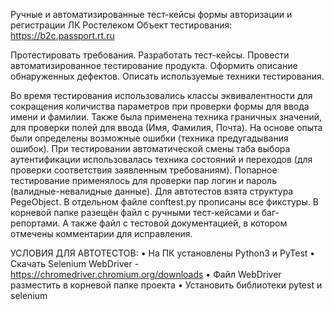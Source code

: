 Ручные и автоматизированные тест-кейсы формы авторизации и регистрации ЛК Ростелеком
Объект тестирования: https://b2c.passport.rt.ru

Протестировать требования. 
Разработать тест-кейсы.
Провести автоматизированное тестирование продукта.
Оформить описание обнаруженных дефектов.
Описать используемые техники тестирования.


Во время тестирования использовались классы эквивалентности для сокращения количиства параметров при проверки формы для ввода имени и фамилии.
Также была применена техника граничных значений, для проверки полей для ввода (Имя, Фамилия, Почта).
На основе опыта были определены возможные ошибки (техника предугадывания ошибок).
При тестировании автоматической смены таба выбора аутентификации использовалась техника состояний и переходов (для проверки соответствия заявленным требованиям).
Попарное тестирование применялось для проверки пар логин и пароль (валидные-невалидные данные).
Для автотестов взята структура PegeObject. В отдельном файле conftest.py прописаны все фикстуры.
В корневой папке разещён файл с ручными тест-кейсами и баг-репортами.
А также файл с тестовой документацией, в котором отмечены комментарии для исправления.


УСЛОВИЯ ДЛЯ АВТОТЕСТОВ:
• На ПК установлены Python3 и PyTest
• Скачать Selenium WebDriver - https://chromedriver.chromium.org/downloads
• Файл WebDriver разместить в корневой папке проекта
• Установить библиотеки pytest и selenium
